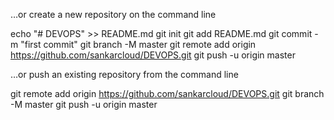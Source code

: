 …or create a new repository on the command line

echo "# DEVOPS" >> README.md
git init
git add README.md
git commit -m "first commit"
git branch -M master
git remote add origin https://github.com/sankarcloud/DEVOPS.git
git push -u origin master
                

…or push an existing repository from the command line

git remote add origin https://github.com/sankarcloud/DEVOPS.git
git branch -M master
git push -u origin master
